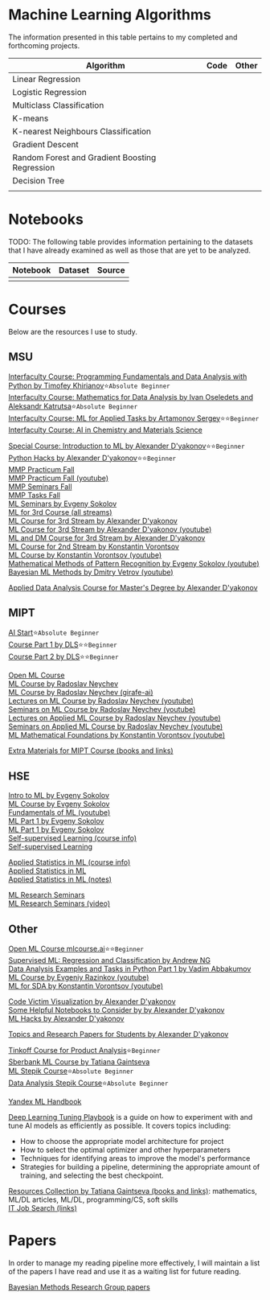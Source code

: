 # Machine Learning Algorithms
The information presented in this table pertains to my completed and forthcoming projects.

| Algorithm | Code | Other |
| --------- | ---- | ----- |
| Linear Regression ||
| Logistic Regression ||
| Multiclass Classification ||
| K-means ||||
| K-nearest Neighbours Classification ||
| Gradient Descent ||
| Random Forest and Gradient Boosting Regression ||
| Decision Tree ||||
|||||

# Notebooks
TODO: The following table provides information pertaining to the datasets that I have already examined as well as those that are yet to be analyzed.

| Notebook | Dataset | Source |
| -------- | ------- | ------ |
||||

# Courses
Below are the resources I use to study.

## MSU
[Interfaculty Course: Programming Fundamentals and Data Analysis with Python by Timofey Khirianov](https://github.com/MSUcourses/Data-Analysis-with-Python/tree/main/Python):star:`Absolute Beginner`<br/> 
[Interfaculty Course: Mathematics for Data Analysis by Ivan Oseledets and Aleksandr Katrutsa](https://github.com/MSUcourses/Data-Analysis-with-Python/tree/main/Math):star:`Absolute Beginner`<br/>
[Interfaculty Course: ML for Applied Tasks by Artamonov Sergey](https://github.com/MSUcourses/Data-Analysis-with-Python/tree/main/Machine%20Learning):star::star:`Beginner`<br/>
[Interfaculty Course: AI in Chemistry and Materials Science](https://teach-in.ru/course/ai-in-chemistry-and-materials-science/lecture)<br/>

[Special Course: Introduction to ML by Alexander D'yakonov](https://github.com/Dyakonov/IML/tree/master/2021):star::star:`Beginner`<br/>
[Python Hacks by Alexander D'yakonov](https://github.com/Dyakonov/python_hacks):star::star:`Beginner`<br/>
[MMP Practicum Fall](https://github.com/mmp-practicum-team/mmp_practicum_fall_2022)<br/>
[MMP Practicum Fall (youtube)](https://www.youtube.com/playlist?list=PLVF5PzSHILHSstCI65QmxMRHhwX4KJ5E1)<br/>
[MMP Seminars Fall](https://github.com/mmp-mmro-team/mmp_mmro_fall_2022) <br/>
[MMP Tasks Fall](https://github.com/mmp-practicum-team/mmp_practicum_fall_2022/tree/main/Tasks)<br/>
[ML Seminars by Evgeny Sokolov](https://github.com/esokolov/ml-course-msu)<br/>
[ML for 3rd Course (all streams)](https://github.com/MSU-ML-COURSE/ML-COURSE-22-23)<br/>
[ML Course for 3rd Stream by Alexander D'yakonov](https://github.com/Dyakonov/MSUML)<br/>
[ML Course for 3rd Stream by Alexander D'yakonov (youtube)](https://youtube.com/playlist?list=PLhe7c-LCgl4Ic-FRawaaEhUmDCQmGMtzx)<br/>
[ML and DM Course for 3rd Stream by Alexander D'yakonov](https://github.com/Dyakonov/MLDM)<br/>
[ML Course for 2nd Stream by Konstantin Vorontsov](https://github.com/MSU-ML-COURSE/ML-COURSE-22-23/blob/main/2_stream.md)<br/>
[ML Course by Konstantin Vorontsov (youtube)](https://youtube.com/playlist?list=PLzdAwQrglFyLIM3ZH4iwJ2b2oyQDO054n)<br/>
[Mathematical Methods of Pattern Recognition by Evgeny Sokolov (youtube)](https://youtube.com/playlist?list=PLhe7c-LCgl4K7uHeswQUtYDlIqJOcdrSp)<br/>
[Bayesian ML Methods by Dmitry Vetrov (youtube)](https://youtube.com/playlist?list=PLhe7c-LCgl4K-0sJmEu-KVSTVIBt5M8yc)<br/>

[Applied Data Analysis Course for Master's Degree by Alexander D'yakonov](https://github.com/Dyakonov/PZAD)<br/>

## MIPT
[AI Start](https://stepik.org/course/125587/):star:`Absolute Beginner`<br/>
[Course Part 1 by DLS](https://stepik.org/course/135003):star::star:`Beginner`<br/>
[Course Part 2 by DLS](https://stepik.org/course/160792):star::star:`Beginner`<br/>

[Open ML Course](https://github.com/Atmyre/open-ml-course)<br/>
[ML Course by Radoslav Neychev](https://github.com/neychev/prev__ml-mipt)<br/>
[ML Course by Radoslav Neychev (girafe-ai)](https://github.com/girafe-ai/ml-course)<br/>
[Lectures on ML Course by Radoslav Neychev (youtube)](https://youtube.com/playlist?list=PL4_hYwCyhAvZyW6qS58x4uElZgAkMVUvj)<br/>
[Seminars on ML Course by Radoslav Neychev (youtube)](https://youtube.com/playlist?list=PL4_hYwCyhAvYPOWn6e44RKxEfRWEsPA1z)<br/>
[Lectures on Applied ML Course by Radoslav Neychev (youtube)](https://youtube.com/playlist?list=PL4_hYwCyhAvY7k32D65q3xJVo8X8dc3Ye)<br/>
[Seminars on Applied ML Course by Radoslav Neychev (youtube)](https://youtube.com/playlist?list=PL4_hYwCyhAvZLp0CTIDVQr9FtDR_7DaUr)<br/>
[ML Mathematical Foundations by Konstantin Vorontsov (youtube)](https://youtube.com/playlist?list=PLk4h7dmY2eYHHTyfLyrl7HmP-H3mMAW08)<br/>

[Extra Materials for MIPT Course (books and links)](https://github.com/Atmyre/open-ml-course/blob/master/extra_materials.md)<br/>

## HSE
[Intro to ML by Evgeny Sokolov](https://github.com/esokolov/ml-minor-hse)<br/>
[ML Course by Evgeny Sokolov](https://github.com/esokolov/ml-course-hse)<br/>
[Fundamentals of ML (youtube)](https://youtube.com/playlist?list=PLEwK9wdS5g0oCRxBzxsq9lkJkzMgzWiyg)<br/>
[ML Part 1 by Evgeny Sokolov](http://wiki.cs.hse.ru/%D0%9C%D0%B0%D1%88%D0%B8%D0%BD%D0%BD%D0%BE%D0%B5_%D0%BE%D0%B1%D1%83%D1%87%D0%B5%D0%BD%D0%B8%D0%B5_1)<br/>
[ML Part 1 by Evgeny Sokolov](http://wiki.cs.hse.ru/%D0%9C%D0%B0%D1%88%D0%B8%D0%BD%D0%BD%D0%BE%D0%B5_%D0%BE%D0%B1%D1%83%D1%87%D0%B5%D0%BD%D0%B8%D0%B5_2)<br/>
[Self-supervised Learning (course info)](http://wiki.cs.hse.ru/%D0%9C%D0%B5%D1%82%D0%BE%D0%B4%D1%8B_%D0%BF%D1%80%D0%B5%D0%B4%D0%BE%D0%B1%D1%83%D1%87%D0%B5%D0%BD%D0%B8%D1%8F_%D0%B1%D0%B5%D0%B7_%D1%83%D1%87%D0%B8%D1%82%D0%B5%D0%BB%D1%8F_22/23)<br/>
[Self-supervised Learning](https://github.com/ashaba1in/hse-ssl)<br/>

[Applied Statistics in ML (course info)](http://wiki.cs.hse.ru/%D0%9F%D1%80%D0%B8%D0%BA%D0%BB%D0%B0%D0%B4%D0%BD%D0%B0%D1%8F_%D1%81%D1%82%D0%B0%D1%82%D0%B8%D1%81%D1%82%D0%B8%D0%BA%D0%B0_%D0%B2_%D0%BC%D0%B0%D1%88%D0%B8%D0%BD%D0%BD%D0%BE%D0%BC_%D0%BE%D0%B1%D1%83%D1%87%D0%B5%D0%BD%D0%B8%D0%B8_22/23)<br/>
[Applied Statistics in ML](https://github.com/ZolotarevStat/psmo_22_23)<br/>
[Applied Statistics in ML (notes)](https://exuberant-arthropod-be8.notion.site/22-23-062ad600596f4e1ea6b4f45c67acc1ba)<br/>

[ML Research Seminars](https://github.com/bayesgroup/HSE_ML_research_seminar_22_23/tree/main)<br/>
[ML Research Seminars (video)](https://disk.yandex.ru/d/IYms19Z954T7AA)<br/>

## Other

[Open ML Course mlcourse.ai](https://ods.ai/tracks/mlcourse_ai):star::star:`Beginner`<br/>
[Supervised ML: Regression and Classification by Andrew NG](https://www.coursera.org/learn/machine-learning#instructors)<br/>
[Data Analysis Examples and Tasks in Python Part 1 by Vadim Abbakumov](https://compscicenter.ru/courses/data-mining-python/2018-spring/)<br/>
[ML Course by Evgeniy Razinkov (youtube)](https://www.youtube.com/@razinkov/videos)<br/>
[ML for SDA by Konstantin Vorontsov (youtube)](https://youtube.com/playlist?list=PLJOzdkh8T5krxc4HsHbB8g8f0hu7973fK)<br/>

[Code Victim Visualization by Alexander D'yakonov](https://github.com/Dyakonov/visualization/blob/master/code_victim_visualization.ipynb)<br/>
[Some Helpful Notebooks to Consider by by Alexander D'yakonov](https://github.com/Dyakonov/notebooks)<br/>
[ML Hacks by Alexander D'yakonov](https://github.com/Dyakonov/ml_hacks)<br/>

[Topics and Research Papers for Students by Alexander D'yakonov](https://github.com/Dyakonov/MSU)<br/>

[Tinkoff Course for Product Analysis](https://youtube.com/playlist?list=PLW0TR9r0Cc0YhsqTgNodURDGaaN7BkkiG):star:`Beginner`<br/> 
[Sberbank ML Course by Tatiana Gaintseva](https://github.com/Atmyre/Sberbank-ML)<br/>
[ML Stepik Course](https://stepik.org/course/8057):star:`Absolute Beginner`<br/> 
[Data Analysis Stepik Course](https://stepik.org/course/126333):star:`Absolute Beginner`<br/> 

[Yandex ML Handbook](https://academy.yandex.ru/handbook/ml)<br/>

[Deep Learning Tuning Playbook](https://github.com/google-research/tuning_playbook#choosing-a-model-architecture)
is a guide on how to experiment with and tune AI models as efficiently as possible. It covers topics including: 
- How to choose the appropriate model architecture for project
- How to select the optimal optimizer and other hyperparameters
- Techniques for identifying areas to improve the model's performance
- Strategies for building a pipeline, determining the appropriate amount of training, and selecting the best checkpoint.

[Resources Collection by Tatiana Gaintseva (books and links)](https://github.com/Atmyre/ml-dl-resources-rus): mathematics, ML/DL articles, ML/DL, programming/CS, soft skills<br/>
[IT Job Search (links)](https://github.com/Atmyre/it-job-search)<br/>

# Papers
In order to manage my reading pipeline more effectively, I will maintain a list of the papers I have read and use it as a waiting list for future reading.

[Bayesian Methods Research Group papers](https://github.com/bayesgroup/papers)<br/>

